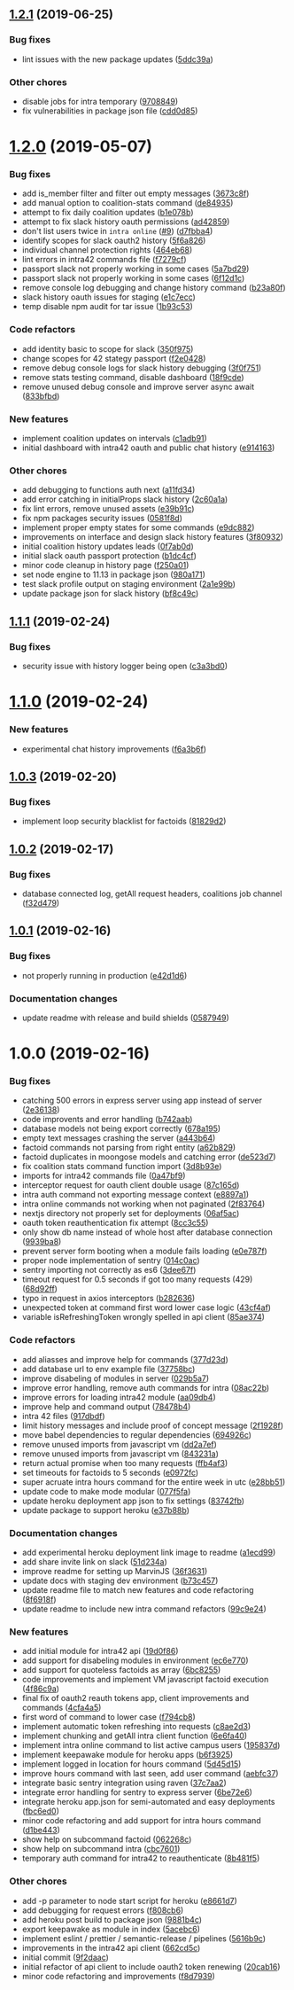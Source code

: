 ## [1.2.1](https://github.com/ItsWendell/marvin-js/compare/1.2.0...1.2.1) (2019-06-25)


### Bug fixes

* lint issues with the new package updates ([5ddc39a](https://github.com/ItsWendell/marvin-js/commit/5ddc39a))


### Other chores

* disable jobs for intra temporary ([9708849](https://github.com/ItsWendell/marvin-js/commit/9708849))
* fix vulnerabilities in package json file ([cdd0d85](https://github.com/ItsWendell/marvin-js/commit/cdd0d85))

# [1.2.0](https://github.com/ItsWendell/marvin-js/compare/1.1.1...1.2.0) (2019-05-07)


### Bug fixes

* add is_member filter and filter out empty messages ([3673c8f](https://github.com/ItsWendell/marvin-js/commit/3673c8f))
* add manual option to coalition-stats command ([de84935](https://github.com/ItsWendell/marvin-js/commit/de84935))
* attempt to fix daily coalition updates ([b1e078b](https://github.com/ItsWendell/marvin-js/commit/b1e078b))
* attempt to fix slack history oauth permissions ([ad42859](https://github.com/ItsWendell/marvin-js/commit/ad42859))
* don't list users twice in `intra online` ([#9](https://github.com/ItsWendell/marvin-js/issues/9)) ([d7fbba4](https://github.com/ItsWendell/marvin-js/commit/d7fbba4))
* identify scopes for slack oauth2 history ([5f6a826](https://github.com/ItsWendell/marvin-js/commit/5f6a826))
* individual channel protection rights ([464eb68](https://github.com/ItsWendell/marvin-js/commit/464eb68))
* lint errors in intra42 commands file ([f7279cf](https://github.com/ItsWendell/marvin-js/commit/f7279cf))
* passport slack not properly working in some cases ([5a7bd29](https://github.com/ItsWendell/marvin-js/commit/5a7bd29))
* passport slack not properly working in some cases ([6f12d1c](https://github.com/ItsWendell/marvin-js/commit/6f12d1c))
* remove console log debugging and change history command ([b23a80f](https://github.com/ItsWendell/marvin-js/commit/b23a80f))
* slack history oauth issues for staging ([e1c7ecc](https://github.com/ItsWendell/marvin-js/commit/e1c7ecc))
* temp disable npm audit for tar issue ([1b93c53](https://github.com/ItsWendell/marvin-js/commit/1b93c53))


### Code refactors

* add identity basic to scope for slack ([350f975](https://github.com/ItsWendell/marvin-js/commit/350f975))
* change scopes for 42 stategy passport ([f2e0428](https://github.com/ItsWendell/marvin-js/commit/f2e0428))
* remove debug console logs for slack history debugging ([3f0f751](https://github.com/ItsWendell/marvin-js/commit/3f0f751))
* remove stats testing command, disable dashboard ([18f9cde](https://github.com/ItsWendell/marvin-js/commit/18f9cde))
* remove unused debug console and improve server async await ([833bfbd](https://github.com/ItsWendell/marvin-js/commit/833bfbd))


### New features

* implement coalition updates on intervals ([c1adb91](https://github.com/ItsWendell/marvin-js/commit/c1adb91))
* initial dashboard with intra42 oauth and public chat history ([e914163](https://github.com/ItsWendell/marvin-js/commit/e914163))


### Other chores

* add debugging to functions auth next ([a11fd34](https://github.com/ItsWendell/marvin-js/commit/a11fd34))
* add error catching in initialProps slack history ([2c60a1a](https://github.com/ItsWendell/marvin-js/commit/2c60a1a))
* fix lint errors, remove unused assets ([e39b91c](https://github.com/ItsWendell/marvin-js/commit/e39b91c))
* fix npm packages security issues ([0581f8d](https://github.com/ItsWendell/marvin-js/commit/0581f8d))
* implement proper empty states for some commands ([e9dc882](https://github.com/ItsWendell/marvin-js/commit/e9dc882))
* improvements on interface and design slack history features ([3f80932](https://github.com/ItsWendell/marvin-js/commit/3f80932))
* initial coalition history updates leads ([0f7ab0d](https://github.com/ItsWendell/marvin-js/commit/0f7ab0d))
* initial slack oauth passport protection ([b1dc4cf](https://github.com/ItsWendell/marvin-js/commit/b1dc4cf))
* minor code cleanup in history page ([f250a01](https://github.com/ItsWendell/marvin-js/commit/f250a01))
* set node engine to 11.13 in package json ([980a171](https://github.com/ItsWendell/marvin-js/commit/980a171))
* test slack profile output on staging environment ([2a1e99b](https://github.com/ItsWendell/marvin-js/commit/2a1e99b))
* update package json for slack history ([bf8c49c](https://github.com/ItsWendell/marvin-js/commit/bf8c49c))

## [1.1.1](https://github.com/ItsWendell/marvin-js/compare/1.1.0...1.1.1) (2019-02-24)


### Bug fixes

* security issue with history logger being open ([c3a3bd0](https://github.com/ItsWendell/marvin-js/commit/c3a3bd0))

# [1.1.0](https://github.com/ItsWendell/marvin-js/compare/1.0.3...1.1.0) (2019-02-24)


### New features

* experimental chat history improvements ([f6a3b6f](https://github.com/ItsWendell/marvin-js/commit/f6a3b6f))

## [1.0.3](https://github.com/ItsWendell/marvin-js/compare/1.0.2...1.0.3) (2019-02-20)


### Bug fixes

* implement loop security blacklist for factoids ([81829d2](https://github.com/ItsWendell/marvin-js/commit/81829d2))

## [1.0.2](https://github.com/ItsWendell/marvin-js/compare/1.0.1...1.0.2) (2019-02-17)


### Bug fixes

* database connected log, getAll request headers, coalitions job channel ([f32d479](https://github.com/ItsWendell/marvin-js/commit/f32d479))

## [1.0.1](https://github.com/ItsWendell/marvin-js/compare/1.0.0...1.0.1) (2019-02-16)


### Bug fixes

* not properly running in production ([e42d1d6](https://github.com/ItsWendell/marvin-js/commit/e42d1d6))


### Documentation changes

* update readme with release and build shields ([0587949](https://github.com/ItsWendell/marvin-js/commit/0587949))

# 1.0.0 (2019-02-16)


### Bug fixes

* catching 500 errors in express server using app instead of server ([2e36138](https://github.com/ItsWendell/marvin-js/commit/2e36138))
* code improvents and error handling ([b742aab](https://github.com/ItsWendell/marvin-js/commit/b742aab))
* database models not being export correctly ([678a195](https://github.com/ItsWendell/marvin-js/commit/678a195))
* empty text messages crashing the server ([a443b64](https://github.com/ItsWendell/marvin-js/commit/a443b64))
* factoid commands not parsing from right entity ([a62b829](https://github.com/ItsWendell/marvin-js/commit/a62b829))
* factoid duplicates in moongose models and catching error ([de523d7](https://github.com/ItsWendell/marvin-js/commit/de523d7))
* fix coalition stats command function import ([3d8b93e](https://github.com/ItsWendell/marvin-js/commit/3d8b93e))
* imports for intra42 commands file ([0a47bf9](https://github.com/ItsWendell/marvin-js/commit/0a47bf9))
* interceptor request for oauth client double usage ([87c165d](https://github.com/ItsWendell/marvin-js/commit/87c165d))
* intra auth command not exporting message context ([e8897a1](https://github.com/ItsWendell/marvin-js/commit/e8897a1))
* intra online commands not working when not paginated ([2f83764](https://github.com/ItsWendell/marvin-js/commit/2f83764))
* nextjs directory not properly set for deployments ([06af5ac](https://github.com/ItsWendell/marvin-js/commit/06af5ac))
* oauth token reauthentication fix attempt ([8cc3c55](https://github.com/ItsWendell/marvin-js/commit/8cc3c55))
* only show db name instead of whole host after database connection ([9939ba8](https://github.com/ItsWendell/marvin-js/commit/9939ba8))
* prevent server form booting when a module fails loading ([e0e787f](https://github.com/ItsWendell/marvin-js/commit/e0e787f))
* proper node implementation of sentry ([014c0ac](https://github.com/ItsWendell/marvin-js/commit/014c0ac))
* sentry importing not correctly as es6 ([3dee67f](https://github.com/ItsWendell/marvin-js/commit/3dee67f))
* timeout request for 0.5 seconds if got too many requests (429) ([68d92ff](https://github.com/ItsWendell/marvin-js/commit/68d92ff))
* typo in request in axios interceptors ([b282636](https://github.com/ItsWendell/marvin-js/commit/b282636))
* unexpected token at command first word lower case logic ([43cf4af](https://github.com/ItsWendell/marvin-js/commit/43cf4af))
* variable isRefreshingToken wrongly spelled in api client ([85ae374](https://github.com/ItsWendell/marvin-js/commit/85ae374))


### Code refactors

* add aliasses and improve help for commands ([377d23d](https://github.com/ItsWendell/marvin-js/commit/377d23d))
* add database url to env example file ([37758bc](https://github.com/ItsWendell/marvin-js/commit/37758bc))
* improve disabeling of modules in server ([029b5a7](https://github.com/ItsWendell/marvin-js/commit/029b5a7))
* improve error handling, remove auth commands for intra ([08ac22b](https://github.com/ItsWendell/marvin-js/commit/08ac22b))
* improve errors for loading intra42 module ([aa09db4](https://github.com/ItsWendell/marvin-js/commit/aa09db4))
* improve help and command output ([78478b4](https://github.com/ItsWendell/marvin-js/commit/78478b4))
* intra 42 files ([917dbdf](https://github.com/ItsWendell/marvin-js/commit/917dbdf))
* limit history messages and include proof of concept message ([2f1928f](https://github.com/ItsWendell/marvin-js/commit/2f1928f))
* move babel dependencies to regular dependencies ([694926c](https://github.com/ItsWendell/marvin-js/commit/694926c))
* remove unused imports from javascript vm ([dd2a7ef](https://github.com/ItsWendell/marvin-js/commit/dd2a7ef))
* remove unused imports from javascript vm ([843231a](https://github.com/ItsWendell/marvin-js/commit/843231a))
* return actual promise when too many requests ([ffb4af3](https://github.com/ItsWendell/marvin-js/commit/ffb4af3))
* set timeouts for factoids to 5 seconds ([e0972fc](https://github.com/ItsWendell/marvin-js/commit/e0972fc))
* super acruate intra hours command for the entire week in utc ([e28bb51](https://github.com/ItsWendell/marvin-js/commit/e28bb51))
* update code to make mode modular ([077f5fa](https://github.com/ItsWendell/marvin-js/commit/077f5fa))
* update heroku deployment app json to fix settings ([83742fb](https://github.com/ItsWendell/marvin-js/commit/83742fb))
* update package to support heroku ([e37b88b](https://github.com/ItsWendell/marvin-js/commit/e37b88b))


### Documentation changes

* add experimental heroku deployment link image to readme ([a1ecd99](https://github.com/ItsWendell/marvin-js/commit/a1ecd99))
* add share invite link on slack ([51d234a](https://github.com/ItsWendell/marvin-js/commit/51d234a))
* improve readme for setting up MarvinJS ([36f3631](https://github.com/ItsWendell/marvin-js/commit/36f3631))
* update docs with staging dev environment ([b73c457](https://github.com/ItsWendell/marvin-js/commit/b73c457))
* update readme file to match new features and code refactoring ([8f6918f](https://github.com/ItsWendell/marvin-js/commit/8f6918f))
* update readme to include new intra command refactors ([99c9e24](https://github.com/ItsWendell/marvin-js/commit/99c9e24))


### New features

* add initial module for intra42 api ([19d0f86](https://github.com/ItsWendell/marvin-js/commit/19d0f86))
* add support for disabeling modules in environment ([ec6e770](https://github.com/ItsWendell/marvin-js/commit/ec6e770))
* add support for quoteless factoids as array ([6bc8255](https://github.com/ItsWendell/marvin-js/commit/6bc8255))
* code improvements and implement VM javascript factoid execution ([4f86c9a](https://github.com/ItsWendell/marvin-js/commit/4f86c9a))
* final fix of oauth2 reauth tokens app, client improvements and commands ([4cfa4a5](https://github.com/ItsWendell/marvin-js/commit/4cfa4a5))
* first word of command to lower case ([f794cb8](https://github.com/ItsWendell/marvin-js/commit/f794cb8))
* implement automatic token refreshing into requests ([c8ae2d3](https://github.com/ItsWendell/marvin-js/commit/c8ae2d3))
* implement chunking and getAll intra client function ([6e6fa40](https://github.com/ItsWendell/marvin-js/commit/6e6fa40))
* implement intra online command to list active campus users ([195837d](https://github.com/ItsWendell/marvin-js/commit/195837d))
* implement keepawake module for heroku apps ([b6f3925](https://github.com/ItsWendell/marvin-js/commit/b6f3925))
* implement logged in location for hours command ([5d45d15](https://github.com/ItsWendell/marvin-js/commit/5d45d15))
* improve hours command with last seen, add user command ([aebfc37](https://github.com/ItsWendell/marvin-js/commit/aebfc37))
* integrate basic sentry integration using raven ([37c7aa2](https://github.com/ItsWendell/marvin-js/commit/37c7aa2))
* integrate error handling for sentry to express server ([6be72e6](https://github.com/ItsWendell/marvin-js/commit/6be72e6))
* integrate heroku app.json for semi-automated and easy deployments ([fbc6ed0](https://github.com/ItsWendell/marvin-js/commit/fbc6ed0))
* minor code refactoring and add support for intra hours command ([d1be443](https://github.com/ItsWendell/marvin-js/commit/d1be443))
* show help on subcommand factoid ([062268c](https://github.com/ItsWendell/marvin-js/commit/062268c))
* show help on subcommand intra ([cbc7601](https://github.com/ItsWendell/marvin-js/commit/cbc7601))
* temporary auth command for intra42 to reauthenticate ([8b481f5](https://github.com/ItsWendell/marvin-js/commit/8b481f5))


### Other chores

* add -p parameter to node start script for heroku ([e8661d7](https://github.com/ItsWendell/marvin-js/commit/e8661d7))
* add debugging for request errors ([f808cb6](https://github.com/ItsWendell/marvin-js/commit/f808cb6))
* add heroku post build to package json ([9881b4c](https://github.com/ItsWendell/marvin-js/commit/9881b4c))
* export keepawake as module in index ([5acebc6](https://github.com/ItsWendell/marvin-js/commit/5acebc6))
* implement eslint / prettier / semantic-release / pipelines ([5616b9c](https://github.com/ItsWendell/marvin-js/commit/5616b9c))
* improvements in the intra42 api client ([662cd5c](https://github.com/ItsWendell/marvin-js/commit/662cd5c))
* initial commit ([9f2daac](https://github.com/ItsWendell/marvin-js/commit/9f2daac))
* initial refactor of api client to include oauth2 token renewing ([20cab16](https://github.com/ItsWendell/marvin-js/commit/20cab16))
* minor code refactoring and improvements ([f8d7939](https://github.com/ItsWendell/marvin-js/commit/f8d7939))
